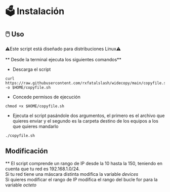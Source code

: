 # 🗳️ Instalación
## 🖱️ Uso
⚠️Este script está diseñado para distribuciones Linux⚠️
<br><br>
** Desde la terminal ejecuta los siguientes comandos**
* Descarga el script
```
curl https://raw.githubusercontent.com/rxfatalslash/widecopy/main/copyfile.sh -o $HOME/copyfile.sh
```
* Concede permisos de ejecución
```
chmod +x $HOME/copyfile.sh
```
* Ejecuta el script pasándole dos argumentos, el primero es el archivo que quieres enviar y el segundo es la carpeta destino de los equipos a los que quieres mandarlo
```
./copyfile.sh
```
## Modificación
** El script comprende un rango de IP desde la 10 hasta la 150, teniendo en cuenta que tu red es 192.168.1.0/24.
<br>
Si tu red tiene una máscara distinta modifica la variable _devices_
<br>
Si quieres modificar el rango de IP modifica el rango del bucle for para la variable _octeto_